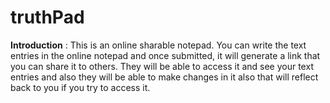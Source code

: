 # truthPad

<b>Introduction</b> : This is an online sharable notepad. You can write the text entries in the online notepad and once submitted, it will generate a link that you can share it to others. They will be able to access it and see your text entries and also they will be able to make changes in it also that will reflect back to you if you try to access it.

